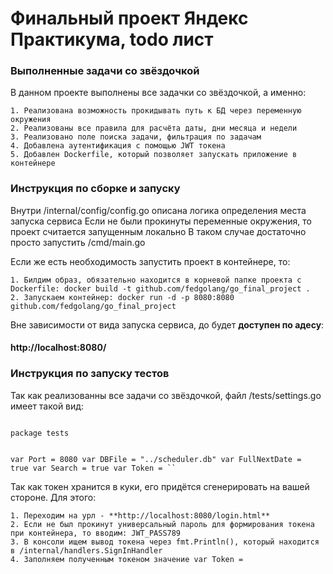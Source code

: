 **<h1> Финальный проект Яндекс Практикума, todo лист </h1>**

**<h3>Выполненные задачи со звёздочкой</h3>**
В данном проекте выполнены все задачки со звёздочкой, а именно:

    1. Реализована возможность прокидывать путь к БД через переменную окружения
    2. Реализованы все правила для расчёта даты, дни месяца и недели
    3. Реализовано поле поиска задачи, фильтрация по задачам
    4. Добавлена аутентификация с помощью JWT токена
    5. Добавлен Dockerfile, который позволяет запускать приложение в контейнере

**<h3>Инструкция по сборке и запуску</h3>**
Внутри /internal/config/config.go описана логика определения места запуска сервиса
Если не были прокинуты переменные окружения, то проект считается запущенным локально
В таком случае достаточно просто запустить /cmd/main.go

Если же есть необходимость запустить проект в контейнере, то:

    1. Билдим образ, обязательно находится в корневой папке проекта с Dockerfile: docker build -t github.com/fedgolang/go_final_project .
    2. Запускаем контейнер: docker run -d -p 8080:8080 github.com/fedgolang/go_final_project

Вне зависимости от вида запуска сервиса, до будет **доступен по адесу**:

<h4>http://localhost:8080/</h4>

**<h3>Инструкция по запуску тестов</h3>**
Так как реализованны все задачи со звёздочкой, файл /tests/settings.go имеет такой вид:

<code>
package tests

var Port = 8080
var DBFile = "../scheduler.db"
var FullNextDate = true
var Search = true
var Token = ``
</code>

Так как токен хранится в куки, его придётся сгенерировать на вашей стороне. Для этого:

    1. Переходим на урл - **http://localhost:8080/login.html**
    2. Если не был прокинут универсальный пароль для формирования токена при контейнера, то вводим: JWT_PASS789
    3. В консоли ищем вывод токена через fmt.Println(), который находится в /internal/handlers.SignInHandler
    4. Заполняем полученным токеном значение var Token =
